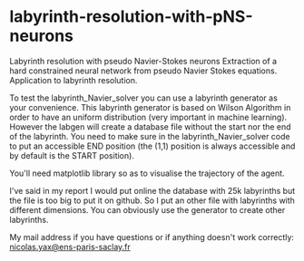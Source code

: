 # labyrinth-resolution-with-pNS-neurons
Labyrinth resolution with pseudo Navier-Stokes neurons
Extraction of a hard constrained neural network from pseudo Navier Stokes equations. Application to labyrinth resolution.

To test the labyrinth_Navier_solver you can use a labyrinth generator as your convenience. This labyrinth generator is based on Wilson Algorithm in order to have an uniform distribution (very important in machine learning). However the labgen will create a database file without the start nor the end of the labyrinth. You need to make sure in the labyrinth_Navier_solver code to put an accessible END position (the (1,1) position is always accessible and by default is the START position).

You'll need matplotlib library so as to visualise the trajectory of the agent.

I've said in my report I would put online the database with 25k labyrinths but the file is too big to put it on github. So I put an other file with labyrinths with different dimensions. You can obviously use the generator to create other labyrinths.

My mail address if you have questions or if anything doesn't work correctly: nicolas.yax@ens-paris-saclay.fr
